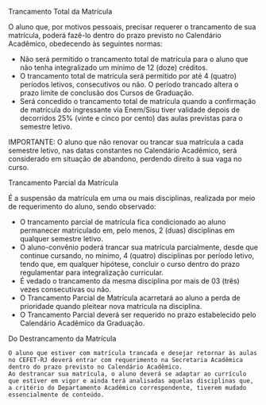 Trancamento Total da Matrícula

O aluno que, por motivos pessoais, precisar requerer o trancamento de sua matrícula, poderá fazê-lo dentro do prazo previsto no Calendário Acadêmico, obedecendo às seguintes normas:

- Não será permitido o trancamento total de matrícula para o aluno que não tenha integralizado um mínimo de 12 (doze) créditos.
- O trancamento total de matrícula será permitido por até 4 (quatro) períodos letivos, consecutivos ou não. O período trancado altera o prazo limite de conclusão dos Cursos de Graduação.
- Será concedido o trancamento total de matrícula quando a confirmação de matrícula do ingressante via Enem/Sisu tiver validade depois de decorridos 25% (vinte e cinco por cento) das aulas previstas para o semestre letivo.

IMPORTANTE: O aluno que não renovar ou trancar sua matrícula a cada semestre letivo, nas datas constantes no Calendário Acadêmico, será considerado em situação de abandono, perdendo direito à sua vaga no curso.

Trancamento Parcial da Matrícula

É a suspensão da matrícula em uma ou mais disciplinas, realizada por meio de requerimento do aluno, sendo observado:
- O trancamento parcial de matrícula fica condicionado ao aluno permanecer matriculado
em, pelo menos, 2 (duas) disciplinas em qualquer semestre letivo.
- O aluno-convênio poderá trancar sua matrícula parcialmente, desde que continue cursando, no mínimo, 4 (quatro) disciplinas por período letivo, tendo que, em qualquer hipótese, concluir o curso dentro do prazo regulamentar para integralização curricular.
- É vedado o trancamento da mesma disciplina por mais de 03 (três) vezes consecutivas ou não.
- O Trancamento Parcial de Matrícula acarretará ao aluno a perda de prioridade quando
pleitear nova matrícula na disciplina.
- O Trancamento Parcial deverá ser requerido no prazo estabelecido pelo Calendário Acadêmico da Graduação.

Do Destrancamento da Matrícula

    O aluno que estiver com matrícula trancada e desejar retornar às aulas no CEFET-RJ deverá entrar com requerimento na Secretaria Acadêmica dentro do prazo previsto no Calendário Acadêmico.
    Ao destrancar sua matrícula, o aluno deverá se adaptar ao currículo que estiver em vigor e ainda terá analisadas aquelas disciplinas que, a critério do Departamento Acadêmico correspondente, tiverem mudado essencialmente de conteúdo.
